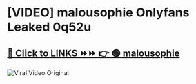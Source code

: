 
 # [VIDEO] malousophie Onlyfans Leaked 0q52u

## <h2><a href="https://clipsfans.com/malousophie&ref=git">🔗 Click to LINKS ⏩⏩ 👉 🟢 malousophie </a></h2>

<a href="https://clipsfans.com/malousophie&ref=git" rel="nofollow" data-target="animated-image.originalLink"><img src="https://i.ibb.co.com/xMMVF88/686577567.gif" alt="Viral Video Original" style="max-width: 100%; display: inline-block;" data-target="animated-image.originalImage"></a>

